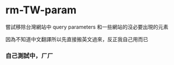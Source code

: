 # rm-TW-param
嘗試移除台灣網站中 query parameters 和一些網站的沒必要出現的元素

因為不知道中文翻譯所以先直接搬英文過來，反正我自己用而已

### 自己測試中，ㄏㄏ
